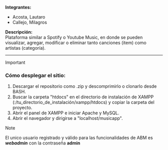 __Integrantes:__  
- Acosta, Lautaro  
- Callejo, Milagros

__Descripción:__  
Plataforma similar a Spotify o Youtube Music, en donde se pueden visualizar, agregar, modificar o eliminar tanto canciones (item) como artistas (categoría).
  
---  
  
> [!IMPORTANT]
> ### Cómo desplegar el sitio:  
> 1. Descargar el repositorio como .zip y descomprimirlo o clonarlo desde BASH.  
> 2. Buscar la carpeta "htdocs" en el directorio de instalación de XAMPP (:/tu_directorio_de_instalación/xampp/htdocs) y copiar la carpeta del proyecto.  
> 3. Abrir el panel de XAMPP e iniciar Apache y MySQL.  
> 4. Abrir el navegador y dirigirse a "localhost/musicapp".
  
  
>[!NOTE]
>El unico usuario registrado y válido para las funcionalidades de ABM es ___webadmin___ con la contraseña __admin__
